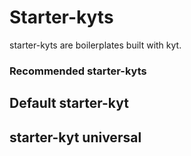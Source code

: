 # Starter-kyts

starter-kyts are boilerplates built with kyt. 

### Recommended starter-kyts

## Default starter-kyt

## starter-kyt universal

